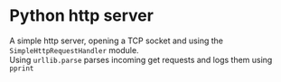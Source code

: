 # Python http server

A simple http server, opening a TCP socket and using the `SimpleHttpRequestHandler` module.    
Using `urllib.parse` parses incoming get requests and logs them using `pprint`

